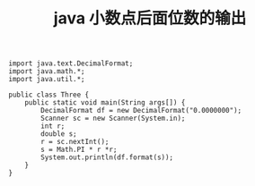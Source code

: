 ﻿---
title: java 小数点后面位数的输出
categories: 
- java基础
tags: 
- java基础
---
```
import java.text.DecimalFormat;
import java.math.*;
import java.util.*;

public class Three {
	public static void main(String args[]) {
		DecimalFormat df = new DecimalFormat("0.0000000");
		Scanner sc = new Scanner(System.in);
		int r;
		double s;
		r = sc.nextInt();
		s = Math.PI * r *r;
		System.out.println(df.format(s));
	}
}

```

